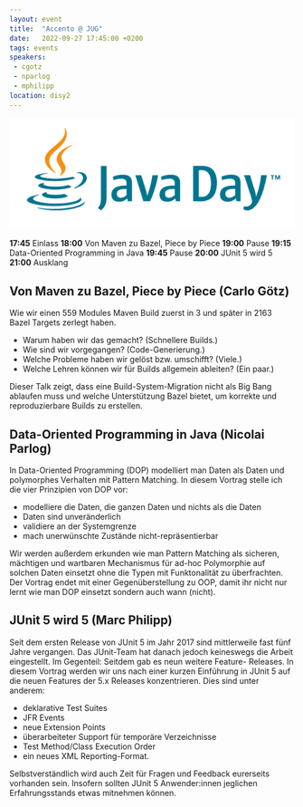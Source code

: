 ```yaml
---
layout: event
title:  "Accento @ JUG"
date:   2022-09-27 17:45:00 +0200
tags: events
speakers:
 - cgotz
 - nparlog
 - mphilipp
location: disy2
---
```


![Javaday Logo](/assets/img/javaday/javaday.png)

**17:45** Einlass
**18:00** Von Maven zu Bazel, Piece by Piece
**19:00** Pause
**19:15** Data-Oriented Programming in Java
**19:45** Pause
**20:00** JUnit 5 wird 5
**21:00** Ausklang

## Von Maven zu Bazel, Piece by Piece (Carlo Götz)

Wie wir einen 559 Modules Maven Build zuerst in 3 und später in 2163
Bazel Targets zerlegt haben.

* Warum haben wir das gemacht? (Schnellere Builds.)
* Wie sind wir vorgegangen? (Code-Generierung.)
* Welche Probleme haben wir gelöst bzw. umschifft? (Viele.)
* Welche Lehren können wir für Builds allgemein ableiten? (Ein paar.)

Dieser Talk zeigt, dass eine Build-System-Migration nicht als Big Bang
ablaufen muss und welche Unterstützung Bazel bietet, um korrekte und
reproduzierbare Builds zu erstellen.

## Data-Oriented Programming in Java (Nicolai Parlog)

In Data-Oriented Programming (DOP) modelliert man Daten als Daten und
polymorphes Verhalten mit Pattern Matching. In diesem Vortrag stelle ich
die vier Prinzipien von DOP vor:

* modelliere die Daten, die ganzen Daten und nichts als die Daten
* Daten sind unveränderlich
* validiere an der Systemgrenze
* mach unerwünschte Zustände nicht-repräsentierbar

Wir werden außerdem erkunden wie man Pattern Matching als sicheren,
mächtigen und wartbaren Mechanismus für ad-hoc Polymorphie auf solchen
Daten einsetzt ohne die Typen mit Funktonalität zu überfrachten. Der
Vortrag endet mit einer Gegenüberstellung zu OOP, damit ihr nicht nur
lernt wie man DOP einsetzt sondern auch wann (nicht).

## JUnit 5 wird 5 (Marc Philipp)

Seit dem ersten Release von JUnit 5 im Jahr 2017 sind mittlerweile fast
fünf Jahre vergangen. Das JUnit-Team hat danach jedoch keineswegs die
Arbeit eingestellt. Im Gegenteil: Seitdem gab es neun weitere Feature-
Releases. In diesem Vortrag werden wir uns nach einer kurzen Einführung
in JUnit 5 auf die neuen Features der 5.x Releases konzentrieren. Dies
sind unter anderem:

* deklarative Test Suites
* JFR Events
* neue Extension Points
* überarbeiteter Support für temporäre Verzeichnisse
* Test Method/Class Execution Order
* ein neues XML Reporting-Format.

Selbstverständlich wird auch Zeit für Fragen und Feedback eurerseits
vorhanden sein. Insofern sollten JUnit 5 Anwender:innen jeglichen
Erfahrungsstands etwas mitnehmen können.


